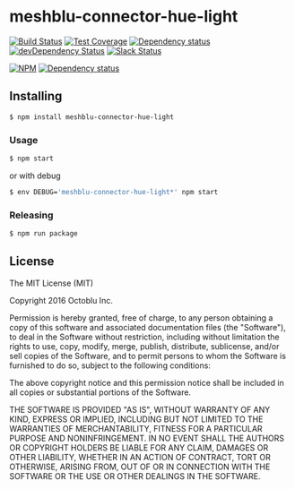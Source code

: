 # meshblu-connector-hue-light

[![Build Status](https://travis-ci.org/octoblu/meshblu-connector-hue-light.svg?branch=master)](https://travis-ci.org/octoblu/meshblu-connector-hue-light)
[![Test Coverage](https://codecov.io/gh/octoblu/meshblu-connector-hue-light/branch/master/graph/badge.svg)](https://codecov.io/gh/octoblu/meshblu-connector-hue-light)
[![Dependency status](http://img.shields.io/david/octoblu/meshblu-connector-hue-light.svg?style=flat)](https://david-dm.org/octoblu/meshblu-connector-hue-light)
[![devDependency Status](http://img.shields.io/david/dev/octoblu/meshblu-connector-hue-light.svg?style=flat)](https://david-dm.org/octoblu/meshblu-connector-hue-light#info=devDependencies)
[![Slack Status](http://community-slack.octoblu.com/badge.svg)](http://community-slack.octoblu.com)

[![NPM](https://nodei.co/npm/meshblu-connector-hue-light.svg?style=flat)](https://npmjs.org/package/meshblu-connector-hue-light)
[![Dependency status](http://img.shields.io/david/octoblu/meshblu-connector-hue-light.svg?style=flat)](https://david-dm.org/octoblu/meshblu-connector-hue-light)


## Installing

```bash
$ npm install meshblu-connector-hue-light
```

### Usage

```bash
$ npm start
```

or with debug

```bash
$ env DEBUG='meshblu-connector-hue-light*' npm start
```

### Releasing

```bash
$ npm run package
```

## License

The MIT License (MIT)

Copyright 2016 Octoblu Inc.

Permission is hereby granted, free of charge, to any person obtaining a copy
of this software and associated documentation files (the "Software"), to deal
in the Software without restriction, including without limitation the rights
to use, copy, modify, merge, publish, distribute, sublicense, and/or sell
copies of the Software, and to permit persons to whom the Software is
furnished to do so, subject to the following conditions:

The above copyright notice and this permission notice shall be included in
all copies or substantial portions of the Software.

THE SOFTWARE IS PROVIDED "AS IS", WITHOUT WARRANTY OF ANY KIND, EXPRESS OR
IMPLIED, INCLUDING BUT NOT LIMITED TO THE WARRANTIES OF MERCHANTABILITY,
FITNESS FOR A PARTICULAR PURPOSE AND NONINFRINGEMENT. IN NO EVENT SHALL THE
AUTHORS OR COPYRIGHT HOLDERS BE LIABLE FOR ANY CLAIM, DAMAGES OR OTHER
LIABILITY, WHETHER IN AN ACTION OF CONTRACT, TORT OR OTHERWISE, ARISING FROM,
OUT OF OR IN CONNECTION WITH THE SOFTWARE OR THE USE OR OTHER DEALINGS IN
THE SOFTWARE.
